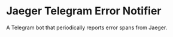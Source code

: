 # Jaeger Telegram Error Notifier

A Telegram bot that periodically reports error spans from Jaeger.
